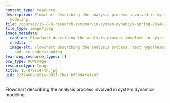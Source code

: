 ```yaml
---
content_type: resource
description: Flowchart describing the analysis process involved in system dynamics
  modeling.
file: /courses/15-879-research-seminar-in-system-dynamics-spring-2014/22f74608e51c0d2f7be1bf59d4fafe07_15-879s14-th.jpg
file_type: image/jpeg
image_metadata:
  caption: Flowchart describing the analysis process involved in system dynamics modeling.
  credit: ''
  image-alt: Flowchart describing the analysis process, test hypotheses, and test
    and use understanding.
learning_resource_types: []
ocw_type: OCWImage
resourcetype: Image
title: 15-879s14-th.jpg
uid: 22f74608-e51c-0d2f-7be1-bf59d4fafe07
---
```

Flowchart describing the analysis process involved in system dynamics modeling.